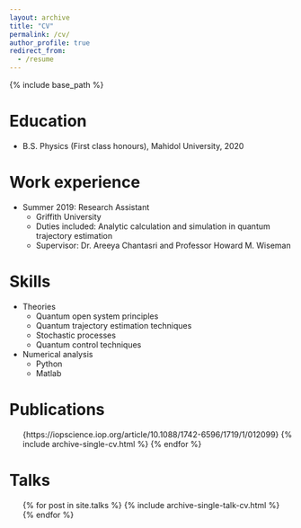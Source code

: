 ```yaml
---
layout: archive
title: "CV"
permalink: /cv/
author_profile: true
redirect_from:
  - /resume
---
```


{% include base_path %}

Education
======
* B.S. Physics (First class honours), Mahidol University, 2020

Work experience
======
* Summer 2019: Research Assistant
  * Griffith University
  * Duties included: Analytic calculation and simulation in quantum trajectory estimation
  * Supervisor: Dr. Areeya Chantasri and Professor Howard M. Wiseman

  
Skills
======
* Theories
  * Quantum open system principles
  * Quantum trajectory estimation techniques
  * Stochastic processes
  * Quantum control techniques
* Numerical analysis
  * Python
  * Matlab

Publications
======
  <ul>{https://iopscience.iop.org/article/10.1088/1742-6596/1719/1/012099}
    {% include archive-single-cv.html %}
  {% endfor %}</ul>
  
Talks
======
  <ul>{% for post in site.talks %}
    {% include archive-single-talk-cv.html %}
  {% endfor %}</ul>
  
